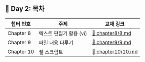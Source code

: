 ## 📘 Day 2: 목차

| 챕터 번호 | 주제 | 교재 링크                          |
|-----------|------|------------------------------------|
| Chapter 8 |  텍스트 편집기 활용 (vi)    | [📄 chapter8/8.md](../chapter8/8.md) |
| Chapter 9 |  파일 내용 다루기    | [📄 chapter9/9.md](../chapter9/9.md) |
| Chapter 10 |  쉘 스크립트   | [📄 chapter10/10.md](../chapter10/10.md) |
